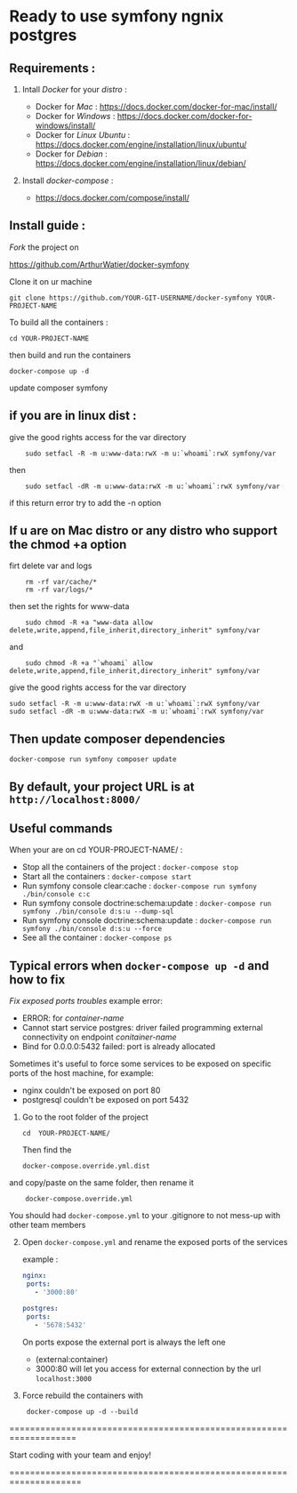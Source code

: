 Ready to use symfony ngnix postgres
=

Requirements :
-
1. Intall _Docker_ for your _distro_ :
    * Docker for _Mac_ : 
        <https://docs.docker.com/docker-for-mac/install/>
    * Docker for _Windows_ :
        <https://docs.docker.com/docker-for-windows/install/>
    * Docker for _Linux Ubuntu_ :
        <https://docs.docker.com/engine/installation/linux/ubuntu/>
    * Docker for _Debian_ : 
        <https://docs.docker.com/engine/installation/linux/debian/>
       
2. Install _docker-compose_ :
    * <https://docs.docker.com/compose/install/>
    
Install guide :
-

*Fork* the project on 

<https://github.com/ArthurWatier/docker-symfony> 

Clone it on ur machine
        
    git clone https://github.com/YOUR-GIT-USERNAME/docker-symfony YOUR-PROJECT-NAME
    
To build all the containers :

    cd YOUR-PROJECT-NAME
then build and run the containers

    docker-compose up -d

update composer symfony

if you are in linux dist :
-   
   give the good rights access for the var directory
    
        sudo setfacl -R -m u:www-data:rwX -m u:`whoami`:rwX symfony/var
        
   then
    
        sudo setfacl -dR -m u:www-data:rwX -m u:`whoami`:rwX symfony/var

   if this return error try to add the -n option
   
If u are on Mac distro or any distro who support the chmod +a option
-   
   firt delete var and logs
        
        rm -rf var/cache/*
        rm -rf var/logs/*
        
   then set the rights for www-data
   
        sudo chmod -R +a "www-data allow delete,write,append,file_inherit,directory_inherit" symfony/var
   
   and 
   
        sudo chmod -R +a "`whoami` allow delete,write,append,file_inherit,directory_inherit" symfony/var

give the good rights access for the var directory

    sudo setfacl -R -m u:www-data:rwX -m u:`whoami`:rwX symfony/var
    sudo setfacl -dR -m u:www-data:rwX -m u:`whoami`:rwX symfony/var

Then update composer dependencies 
-
    docker-compose run symfony composer update 

By default, your project URL is at `http://localhost:8000/`
-

Useful commands
-

When your are on cd YOUR-PROJECT-NAME/ :
  * Stop all the containers of the project : `docker-compose stop`
  * Start all the containers : `docker-compose start`
  * Run symfony console clear:cache : `docker-compose run symfony ./bin/console c:c`
  * Run symfony console doctrine:schema:update : `docker-compose run symfony ./bin/console d:s:u --dump-sql`
  * Run symfony console doctrine:schema:update : `docker-compose run symfony ./bin/console d:s:u --force`
  * See all the container : `docker-compose ps`

Typical errors when `docker-compose up -d` and how to fix
-

*Fix exposed ports troubles*
example error:
* ERROR: for *container-name*  
* Cannot start service postgres: driver failed programming external connectivity on endpoint *conitainer-name*
* Bind for 0.0.0.0:5432 failed: port is already allocated

Sometimes it's useful to force some services to be exposed on specific ports of the host machine, for example:
    
  * nginx couldn't be exposed on port 80 
  * postgresql couldn't be exposed on port 5432 
 
 1. Go to the root folder of the project  
       
        cd  YOUR-PROJECT-NAME/
    
    Then find the 
    
        docker-compose.override.yml.dist
    
   and copy/paste on the same folder, then rename it  
    
        docker-compose.override.yml
    
   You should had `docker-compose.yml` to your .gitignore to not mess-up with other team members 
 
 2. Open `docker-compose.yml` and rename the exposed ports of the services
 
    example :
     ```yaml
     nginx:
      ports:
        - '3000:80'
    
     postgres:
      ports:
        - '5678:5432'
    ```
    On ports expose the external port is always the left one 
    * (external:container)
    * 3000:80 
    will let you access for external connection by the url `localhost:3000`

3. Force rebuild the containers with 

        docker-compose up -d --build

===================================================================

Start coding with your team and enjoy!

====================================================================